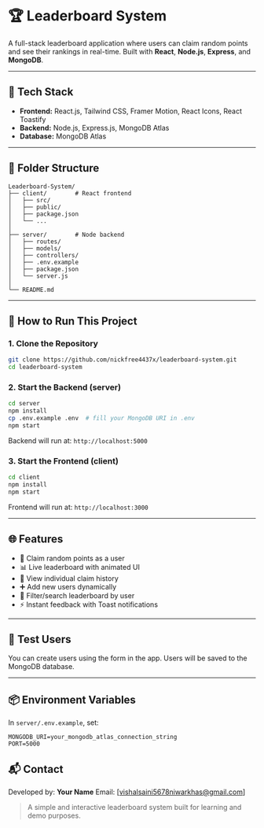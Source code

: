 # 🏆 Leaderboard System

A full-stack leaderboard application where users can claim random points and see their rankings in real-time. Built with **React**, **Node.js**, **Express**, and **MongoDB**.

---

## 🔧 Tech Stack

* **Frontend:** React.js, Tailwind CSS, Framer Motion, React Icons, React Toastify
* **Backend:** Node.js, Express.js, MongoDB Atlas
* **Database:** MongoDB Atlas

---

## 📁 Folder Structure

```
Leaderboard-System/
├── client/        # React frontend
│   ├── src/
│   ├── public/
│   ├── package.json
│   └── ...
│
├── server/        # Node backend
│   ├── routes/
│   ├── models/
│   ├── controllers/
│   ├── .env.example
│   ├── package.json
│   └── server.js
│
└── README.md
```

---

## 🚀 How to Run This Project

### 1. Clone the Repository

```bash
git clone https://github.com/nickfree4437x/leaderboard-system.git
cd leaderboard-system
```

### 2. Start the Backend (server)

```bash
cd server
npm install
cp .env.example .env  # fill your MongoDB URI in .env
npm start
```

Backend will run at: `http://localhost:5000`

### 3. Start the Frontend (client)

```bash
cd client
npm install
npm start
```

Frontend will run at: `http://localhost:3000`

---

## 🌐 Features

* 🎯 Claim random points as a user
* 📊 Live leaderboard with animated UI
* 📝 View individual claim history
* ➕ Add new users dynamically
* 🔎 Filter/search leaderboard by user
* ⚡ Instant feedback with Toast notifications

---

## 🧪 Test Users

You can create users using the form in the app. Users will be saved to the MongoDB database.

---

## 📦 Environment Variables

In `server/.env.example`, set:

```
MONGODB_URI=your_mongodb_atlas_connection_string
PORT=5000
```

## 📬 Contact

Developed by: **Your Name**
Email: [vishalsaini5678niwarkhas@gmail.com]

> A simple and interactive leaderboard system built for learning and demo purposes.
